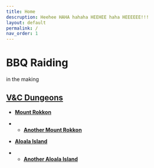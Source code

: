 ```yaml
---
title: Home
descruption: Heehee HAHA hahaha HEEHEE haha HEEEEEE!!!
layout: default
permalink: /
nav_order: 1
---
```

# BBQ Raiding
in the making

## [V&C Dungeons](/v&c/)
- [**Mount Rokkon**](/v&c/amr/)
- - [**Another Mount Rokkon**](/v&c/amr/)

- [**Aloala Island**](/v&c/aai/)
- - [**Another Aloala Island**](/v&c/aai/)
